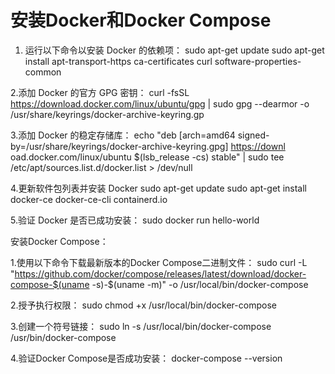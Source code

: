 # 安装Docker和Docker Compose

1. 运行以下命令以安装 Docker 的依赖项： sudo apt-get update sudo apt-get install apt-transport-https ca-certificates curl software-properties-common

   

2.添加 Docker 的官方 GPG 密钥： curl -fsSL https://download.docker.com/linux/ubuntu/gpg | sudo gpg --dearmor -o /usr/share/keyrings/docker-archive-keyring.gp



3.添加 Docker 的稳定存储库： echo "deb [arch=amd64 signed-by=/usr/share/keyrings/docker-archive-keyring.gpg] [https://downl](https://downl/) oad.docker.com/linux/ubuntu $(lsb_release -cs) stable" | sudo tee /etc/apt/sources.list.d/docker.list > /dev/null



4.更新软件包列表并安装 Docker sudo apt-get update sudo apt-get install docker-ce docker-ce-cli containerd.io



5.验证 Docker 是否已成功安装： sudo docker run hello-world



安装Docker Compose：

1.使用以下命令下载最新版本的Docker Compose二进制文件： sudo curl -L "https://github.com/docker/compose/releases/latest/download/docker-compose-$(uname -s)-$(uname -m)" -o /usr/local/bin/docker-compose



2.授予执行权限： sudo chmod +x /usr/local/bin/docker-compose



3.创建一个符号链接： sudo ln -s /usr/local/bin/docker-compose /usr/bin/docker-compose



4.验证Docker Compose是否成功安装： docker-compose --version